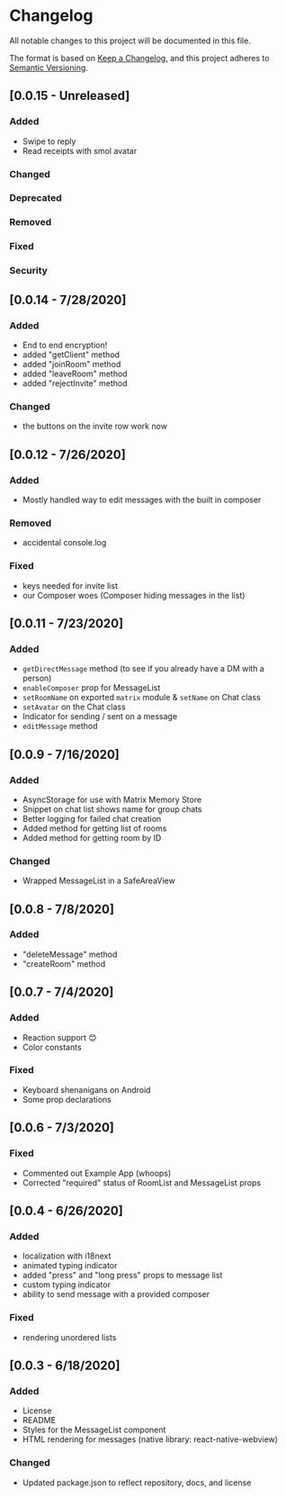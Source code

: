 # Changelog

All notable changes to this project will be documented in this file.

The format is based on [Keep a Changelog](https://keepachangelog.com/en/1.0.0/),
and this project adheres to [Semantic Versioning](https://semver.org/spec/v2.0.0.html).

## [0.0.15 - Unreleased]

### Added

- Swipe to reply
- Read receipts with smol avatar

### Changed

### Deprecated

### Removed

### Fixed

### Security

## [0.0.14 - 7/28/2020]

### Added

- End to end encryption!
- added "getClient" method
- added "joinRoom" method
- added "leaveRoom" method
- added "rejectInvite" method

### Changed

- the buttons on the invite row work now

## [0.0.12 - 7/26/2020]

### Added

- Mostly handled way to edit messages with the built in composer

### Removed

- accidental console.log

### Fixed

- keys needed for invite list
- our Composer woes (Composer hiding messages in the list)

## [0.0.11 - 7/23/2020]

### Added

- `getDirectMessage` method (to see if you already have a DM with a person)
- `enableComposer` prop for MessageList
- `setRoomName` on exported `matrix` module & `setName` on Chat class
- `setAvatar` on the Chat class
- Indicator for sending / sent on a message
- `editMessage` method

## [0.0.9 - 7/16/2020]

### Added

- AsyncStorage for use with Matrix Memory Store
- Snippet on chat list shows name for group chats
- Better logging for failed chat creation
- Added method for getting list of rooms
- Added method for getting room by ID

### Changed

- Wrapped MessageList in a SafeAreaView

## [0.0.8 - 7/8/2020]

### Added

- "deleteMessage" method
- "createRoom" method

## [0.0.7 - 7/4/2020]

### Added

- Reaction support 😊
- Color constants

### Fixed

- Keyboard shenanigans on Android
- Some prop declarations

## [0.0.6 - 7/3/2020]

### Fixed

- Commented out Example App (whoops)
- Corrected "required" status of RoomList and MessageList props

## [0.0.4 - 6/26/2020]

### Added

- localization with i18next
- animated typing indicator
- added "press" and "long press" props to message list
- custom typing indicator
- ability to send message with a provided composer

### Fixed

- rendering unordered lists

## [0.0.3 - 6/18/2020]

### Added

- License
- README
- Styles for the MessageList component
- HTML rendering for messages (native library: react-native-webview)

### Changed

- Updated package.json to reflect repository, docs, and license
